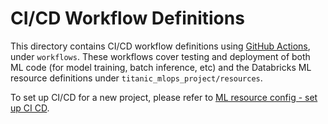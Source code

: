 # CI/CD Workflow Definitions
This directory contains CI/CD workflow definitions using [GitHub Actions](https://docs.github.com/en/actions),
under ``workflows``. These workflows cover testing and deployment of both ML code (for model training, batch inference, etc) and the 
Databricks ML resource definitions under ``titanic_mlops_project/resources``. 

To set up CI/CD for a new project,
please refer to [ML resource config - set up CI CD](../../titanic_mlops_project/resources/README.md#set-up-ci-and-cd).
